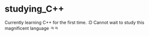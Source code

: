 # studying_C++
Currently learning C++ for the first time. :D Cannot wait to study this magnificent language ㅋㅋ
